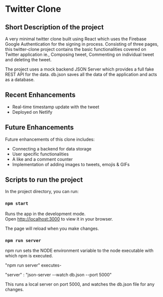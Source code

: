 # Twitter Clone 

## Short Description of the project

A very minimal twitter clone built using React which uses the Firebase Google Authentication for the signing in process. 
Consisting of three pages, this twitter-clone project contains the basic functionalities covered on Twitter application ie., Composing tweet, Commenting on individual tweet and deleting the tweet.

The project uses a mock backend JSON Server which provides a full fake REST API for the data.
db.json saves all the data of the application and acts as a database.

## Recent Enhancements
- Real-time timestamp update with the tweet
- Deployed on Netlify


## Future Enhancements
Future enhancements of this clone includes:
- Connecting a backend for data storage
- User specific functionalities
- A like and a comment counter
- Implementation of adding images to tweets, emojis & GIFs


## Scripts to run the project

In the project directory, you can run:

### `npm start`

Runs the app in the development mode.\
Open [http://localhost:3000](http://localhost:3000) to view it in your browser.

The page will reload when you make changes.

### `npm run server`

npm run sets the NODE environment variable to the node executable with which npm is executed.

"npm run server" executes- 

"server" : "json-server --watch db.json --port 5000"

This runs a local server on port 5000, and watches the db.json file for any changes.
